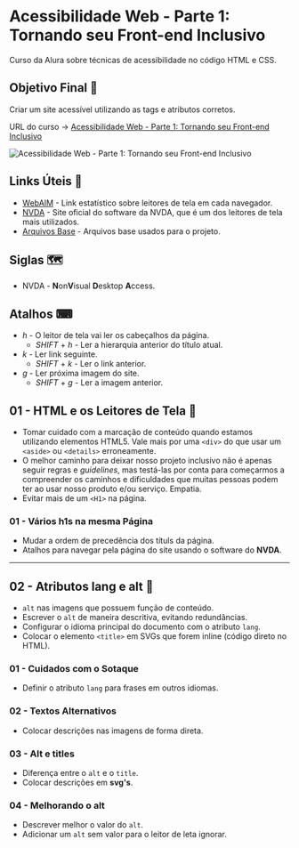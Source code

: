 # Acessibilidade Web - Parte 1: Tornando seu Front-end Inclusivo

Curso da Alura sobre técnicas de acessibilidade no código HTML e CSS.

## Objetivo Final &#x1F3AF;

Criar um site acessível utilizando as tags e atributos corretos.

URL do curso -> [Acessibilidade Web - Parte 1: Tornando seu Front-end Inclusivo](https://cursos.alura.com.br/course/acessibilidade-web-front-end)

![Acessibilidade Web - Parte 1: Tornando seu Front-end Inclusivo](https://www.alura.com.br/assets/api/share/curso-acessibilidade-web-front-end.png)

## Links Úteis &#x1F517;
* [WebAIM](https://webaim.org/projects/screenreadersurvey7/) - Link estatístico sobre leitores de tela em cada navegador.
* [NVDA](https://www.nvaccess.org/) - Site oficial do software da NVDA, que é um dos leitores de tela mais utilizados.
* [Arquivos Base](https://github.com/designernatan/curso-acessibilidade-web-front-end-1/archive/14e5c4ffd5f7f6d767c8a88e88659f5cec5eb253.zip) - Arquivos base usados para o projeto.

## Siglas &#x1F5FA;
* NVDA - **N**on**V**isual **D**esktop **A**ccess.

## Atalhos &#x2328;
* *h* - O leitor de tela vai ler os cabeçalhos da página.
    * *SHIFT* + *h* - Ler a hierarquia anterior do título atual.
* *k* - Ler link seguinte.
    * *SHIFT* + *k* - Ler o link anterior.
* *g* - Ler próxima imagem do site.
    * *SHIFT* + *g* - Ler a imagem anterior.

## 01 - HTML e os Leitores de Tela &#x1F516;
* Tomar cuidado com a marcação de conteúdo quando estamos utilizando elementos HTML5. Vale mais por uma `<div>` do que usar um `<aside>` ou `<details>` erroneamente.
* O melhor caminho para deixar nosso projeto inclusivo não é apenas seguir regras e *guidelines*, mas testá-las por conta para começarmos a compreender os caminhos e dificuldades que muitas pessoas podem ter ao usar nosso produto e/ou serviço. Empatia.
* Evitar mais de um `<H1>` na página.

### 01 - Vários h1s na mesma Página
* Mudar a ordem de precedência dos títuls da página.
* Atalhos para navegar pela página do site usando o software do **NVDA**.

***

## 02 - Atributos lang e alt &#x1F516;
* `alt` nas imagens que possuem função de conteúdo.
* Escrever o `alt` de maneira descritiva, evitando redundâncias.
* Configurar o idioma principal do documento com o atributo `lang`.
* Colocar o elemento `<title>` em SVGs que forem inline (código direto no HTML).

### 01 - Cuidados com o Sotaque
* Definir o atributo `lang` para frases em outros idiomas.

### 02 - Textos Alternativos
* Colocar descrições nas imagens de forma direta.

### 03 - Alt e titles
* Diferença entre o `alt` e o `title`.
* Colocar descrições em **svg's**.

### 04 - Melhorando o alt
* Descrever melhor o valor do `alt`.
* Adicionar um `alt` sem valor para o leitor de leta ignorar.